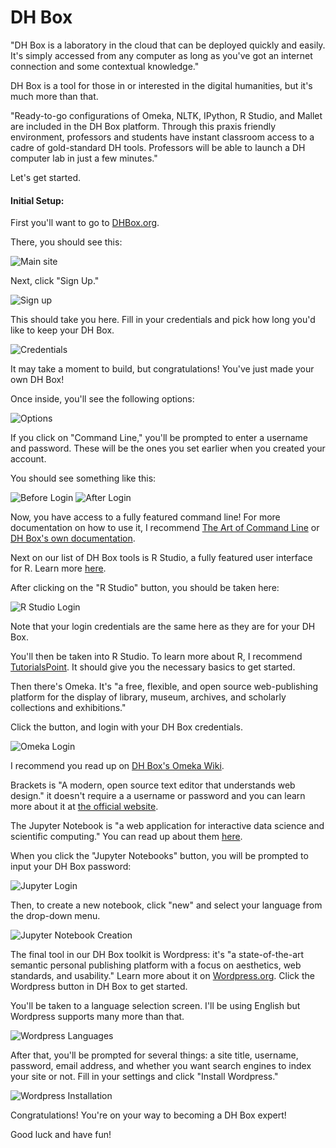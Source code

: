 <h1>DH Box</h1>
<p>"DH Box is a laboratory in the cloud that can be deployed quickly and easily. 
It's simply accessed from any computer as long as you've got an internet connection and some contextual knowledge."</p>
<p>DH Box is a tool for those in or interested in the digital humanities, but it's much more than that.</p>
<p>"Ready-to-go configurations of Omeka, NLTK, IPython, R Studio, and Mallet are included in the DH Box platform. 
Through this praxis friendly environment, professors and students have instant classroom access to a cadre of gold-standard DH tools.
Professors will be able to launch a DH computer lab in just a few minutes."</p>
<p>Let's get started.</p>
<h4>Initial Setup:</h4>
<p>First you'll want to go to <a href="http://dhbox.org/">DHBox.org</a>.</p>
<p>There, you should see this:</p>
<img src="http://i.imgur.com/BOo8fQr.png" alt="Main site">
<p>Next, click "Sign Up."</p>
<img src="http://i.imgur.com/Zgkw8Yr.png" alt="Sign up">
<p>This should take you here. Fill in your credentials and pick how long you'd like to keep your DH Box.</p>
<img src="http://i.imgur.com/pNjT8P5.png" alt="Credentials">
<p>It may take a moment to build, but congratulations! You've just made your own DH Box!</p>
<p>Once inside, you'll see the following options:</p>
<img src="http://i.imgur.com/B13wdlR.png" alt="Options">
<p>If you click on "Command Line," you'll be prompted to enter a username and password. These will be the ones you set earlier when you created your account.</p>
<p>You should see something like this:</p>
<img src="http://i.imgur.com/B93EQUQ.png" alt="Before Login">
<img src="http://i.imgur.com/Eg0310r.png" alt="After Login">
<p>Now, you have access to a fully featured command line! For more documentation on how to use it, I recommend <a href="https://github.com/jlevy/the-art-of-command-line">The Art of Command Line</a> or <a href="https://github.com/DH-Box/dhbox/wiki/Bash-shell">DH Box's own documentation</a>.</p>
<p>Next on our list of DH Box tools is R Studio, a fully featured user interface for R. Learn more <a href="https://www.rstudio.com/home/">here</a>.</p>
<p>After clicking on the "R Studio" button, you should be taken here:</p>
<img src="http://i.imgur.com/GojHfhm.png" alt="R Studio Login">
<p>Note that your login credentials are the same here as they are for your DH Box.</p>
<p>You'll then be taken into R Studio. To learn more about R, I recommend <a href="http://www.tutorialspoint.com/r/">TutorialsPoint</a>. It should give you the necessary basics to get started.</p>
<p>Then there's Omeka. It's "a free, flexible, and open source web-publishing platform for the display of library, museum, archives, and scholarly collections and exhibitions."</p>
<p>Click the button, and login with your DH Box credentials.</p>
<img src="http://i.imgur.com/IYYdN3a.png" alt="Omeka Login">
<p>I recommend you read up on <a href="https://github.com/DH-Box/dhbox/wiki/Omeka">DH Box's Omeka Wiki</a>.</p>
<p>Brackets is "A modern, open source text editor that understands web design." it doesn't require a a username or password and you can learn more about it at <a href="http://brackets.io/">the official website</a>.</p>
<p>The Jupyter Notebook is "a web application for interactive data science and scientific computing." You can read up about them <a href="https://jupyter.readthedocs.org/en/latest/">here</a>.</p>
<p>When you click the "Jupyter Notebooks" button, you will be prompted to input your DH Box password:</p>
<img src="http://i.imgur.com/Zu71TzR.png" alt="Jupyter Login">
<p>Then, to create a new notebook, click "new" and select your language from the drop-down menu.</p>
<img src="http://i.imgur.com/yWkdIzb.png" alt="Jupyter Notebook Creation">
<p>The final tool in our DH Box toolkit is Wordpress: it's "a state-of-the-art semantic personal publishing platform with a focus on aesthetics, web standards, and usability." Learn more about it on <a href="https://wordpress.org/">Wordpress.org</a>. Click the Wordpress button in DH Box to get started.</p>
<p>You'll be taken to a language selection screen. I'll be using English but Wordpress supports many more than that.</p>
<img src="http://i.imgur.com/RlpStiL.png" alt="Wordpress Languages">
<p>After that, you'll be prompted for several things: a site title, username, password, email address, and whether you want search engines to index your site or not. Fill in your settings and click "Install Wordpress."</p>
<img src="http://i.imgur.com/F0r4JTF.png" alt="Wordpress Installation">
<p>Congratulations! You're on your way to becoming a DH Box expert!</p>
<p>Good luck and have fun!</p>
